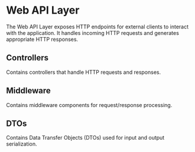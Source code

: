 # Web API Layer

The Web API Layer exposes HTTP endpoints for external clients to interact with the application. It handles incoming HTTP requests and generates appropriate HTTP responses.

## Controllers

Contains controllers that handle HTTP requests and responses.

## Middleware

Contains middleware components for request/response processing.

## DTOs

Contains Data Transfer Objects (DTOs) used for input and output serialization.
